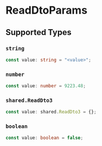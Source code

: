 # ReadDtoParams


## Supported Types

### `string`

```typescript
const value: string = "<value>";
```

### `number`

```typescript
const value: number = 9223.48;
```

### `shared.ReadDto3`

```typescript
const value: shared.ReadDto3 = {};
```

### `boolean`

```typescript
const value: boolean = false;
```

